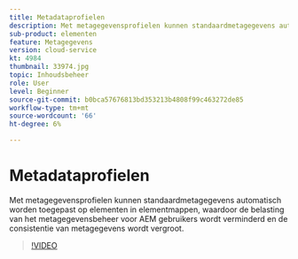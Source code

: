 ```yaml
---
title: Metadataprofielen
description: Met metagegevensprofielen kunnen standaardmetagegevens automatisch worden toegepast op elementen in elementmappen, waardoor de belasting van het metagegevensbeheer voor AEM gebruikers wordt verminderd en de consistentie van metagegevens wordt vergroot.
sub-product: elementen
feature: Metagegevens
version: cloud-service
kt: 4984
thumbnail: 33974.jpg
topic: Inhoudsbeheer
role: User
level: Beginner
source-git-commit: b0bca57676813bd353213b4808f99c463272de85
workflow-type: tm+mt
source-wordcount: '66'
ht-degree: 6%

---
```



# Metadataprofielen

Met metagegevensprofielen kunnen standaardmetagegevens automatisch worden toegepast op elementen in elementmappen, waardoor de belasting van het metagegevensbeheer voor AEM gebruikers wordt verminderd en de consistentie van metagegevens wordt vergroot.

>[!VIDEO](https://video.tv.adobe.com/v/33974/?quality=12&learn=on&hidetitle=true)

